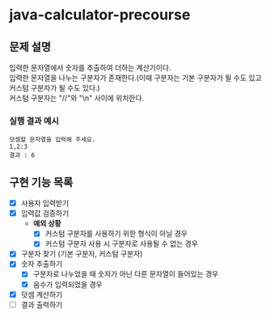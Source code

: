 # java-calculator-precourse

## 문제 설명
입력한 문자열에서 숫자를 추출하여 더하는 계산기이다.    
입력한 문자열을 나누는 구분자가 존재한다.(이때 구분자는 기본 구분자가 될 수도 있고 커스텀 구분자가 될 수도 있다.)    
커스텀 구분자는 "//"와 "\n" 사이에 위치한다.

### 실행 결과 예시

    덧셈할 문자열을 입력해 주세요.
    1,2:3
    결과 : 6

## 구현 기능 목록
- [x] 사용자 입력받기
- [x] 입력값 검증하기
  - **예외 상황**
    - [x] 커스텀 구분자를 사용하기 위한 형식이 아닐 경우
    - [x] 커스텀 구분자 사용 시 구분자로 사용될 수 없는 경우
- [x] 구분자 찾기 (기본 구분자, 커스텀 구분자)
- [x] 숫자 추출하기
    - [x] 구분자로 나누었을 때 숫자가 아닌 다른 문자열이 들어있는 경우
    - [x] 음수가 입력되었을 경우
- [x] 덧셈 계산하기
- [ ] 결과 출력하기
